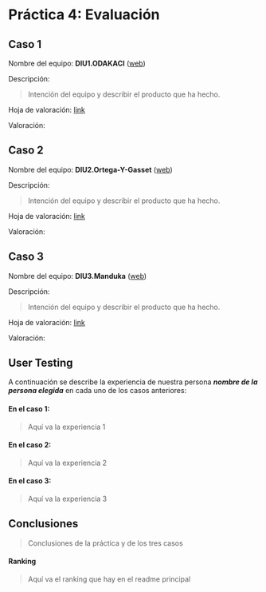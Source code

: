 # Práctica 4: Evaluación

## Caso 1

Nombre del equipo:  **DIU1.ODAKACI** ([web](https://github.com/cmartin-moreno/DIU20))

Descripción:

> Intención del equipo y describir el producto que ha hecho.

Hoja de valoración: [link](UXCaseStudy-review_DIU1ODAKACI.xls)

Valoración:


## Caso 2

Nombre del equipo:  **DIU2.Ortega-Y-Gasset** ([web](https://github.com/romanlarrosa/DIU20))

Descripción:

> Intención del equipo y describir el producto que ha hecho.

Hoja de valoración: [link](UXCaseStudy-review_DIU2OrtegaYGasset.xls)

Valoración:


## Caso 3

Nombre del equipo:  **DIU3.Manduka** ([web](https://github.com/alexhzr/diumanduka))

Descripción:

> Intención del equipo y describir el producto que ha hecho.

Hoja de valoración: [link](UXCaseStudy-review_DIU3Manduka.xls)

Valoración:

## User Testing

A continuación se describe la experiencia de nuestra persona ***nombre de la persona elegida*** en cada uno de los casos anteriores:

#### En el caso 1:

> Aquí va la experiencia 1

#### En el caso 2:

> Aquí va la experiencia 2

#### En el caso 3:

> Aquí va la experiencia 3

## Conclusiones

> Conclusiones de la práctica y de los tres casos

#### Ranking

> Aquí va el ranking que hay en el readme principal